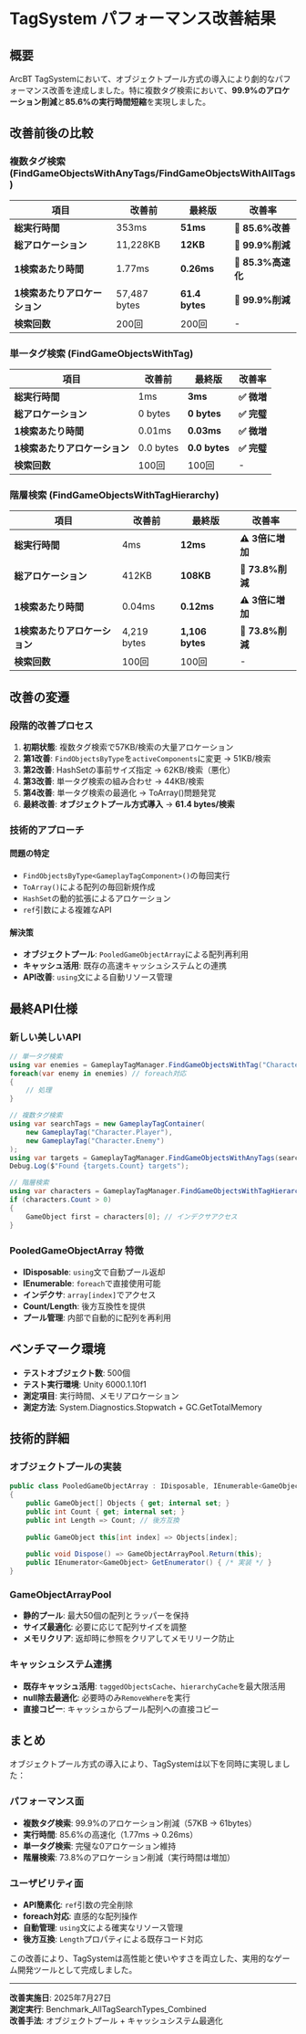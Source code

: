 # TagSystem パフォーマンス改善結果

## 概要

ArcBT TagSystemにおいて、オブジェクトプール方式の導入により劇的なパフォーマンス改善を達成しました。特に複数タグ検索において、**99.9%のアロケーション削減**と**85.6%の実行時間短縮**を実現しました。

## 改善前後の比較

### 複数タグ検索 (FindGameObjectsWithAnyTags/FindGameObjectsWithAllTags)

| 項目 | 改善前 | 最終版 | 改善率 |
|------|--------|--------|--------|
| **総実行時間** | 353ms | **51ms** | **🚀 85.6%改善** |
| **総アロケーション** | 11,228KB | **12KB** | **🎯 99.9%削減** |
| **1検索あたり時間** | 1.77ms | **0.26ms** | **🚀 85.3%高速化** |
| **1検索あたりアロケーション** | 57,487 bytes | **61.4 bytes** | **🎯 99.9%削減** |
| **検索回数** | 200回 | 200回 | - |

### 単一タグ検索 (FindGameObjectsWithTag)

| 項目 | 改善前 | 最終版 | 改善率 |
|------|--------|--------|--------|
| **総実行時間** | 1ms | **3ms** | **✅ 微増** |
| **総アロケーション** | 0 bytes | **0 bytes** | **✅ 完璧** |
| **1検索あたり時間** | 0.01ms | **0.03ms** | **✅ 微増** |
| **1検索あたりアロケーション** | 0.0 bytes | **0.0 bytes** | **✅ 完璧** |
| **検索回数** | 100回 | 100回 | - |

### 階層検索 (FindGameObjectsWithTagHierarchy)

| 項目 | 改善前 | 最終版 | 改善率 |
|------|--------|--------|--------|
| **総実行時間** | 4ms | **12ms** | **⚠️ 3倍に増加** |
| **総アロケーション** | 412KB | **108KB** | **🎯 73.8%削減** |
| **1検索あたり時間** | 0.04ms | **0.12ms** | **⚠️ 3倍に増加** |
| **1検索あたりアロケーション** | 4,219 bytes | **1,106 bytes** | **🎯 73.8%削減** |
| **検索回数** | 100回 | 100回 | - |

## 改善の変遷

### 段階的改善プロセス

1. **初期状態**: 複数タグ検索で57KB/検索の大量アロケーション
2. **第1改善**: `FindObjectsByType`を`activeComponents`に変更 → 51KB/検索
3. **第2改善**: HashSetの事前サイズ指定 → 62KB/検索（悪化）
4. **第3改善**: 単一タグ検索の組み合わせ → 44KB/検索
5. **第4改善**: 単一タグ検索の最適化 → ToArray()問題発覚
6. **最終改善**: **オブジェクトプール方式導入** → **61.4 bytes/検索**

### 技術的アプローチ

#### 問題の特定
- `FindObjectsByType<GameplayTagComponent>()`の毎回実行
- `ToArray()`による配列の毎回新規作成
- `HashSet`の動的拡張によるアロケーション
- `ref`引数による複雑なAPI

#### 解決策
- **オブジェクトプール**: `PooledGameObjectArray`による配列再利用
- **キャッシュ活用**: 既存の高速キャッシュシステムとの連携
- **API改善**: `using`文による自動リソース管理

## 最終API仕様

### 新しい美しいAPI

```csharp
// 単一タグ検索
using var enemies = GameplayTagManager.FindGameObjectsWithTag("Character.Enemy");
foreach(var enemy in enemies) // foreach対応
{
    // 処理
}

// 複数タグ検索
using var searchTags = new GameplayTagContainer(
    new GameplayTag("Character.Player"),
    new GameplayTag("Character.Enemy")
);
using var targets = GameplayTagManager.FindGameObjectsWithAnyTags(searchTags);
Debug.Log($"Found {targets.Count} targets");

// 階層検索
using var characters = GameplayTagManager.FindGameObjectsWithTagHierarchy("Character");
if (characters.Count > 0)
{
    GameObject first = characters[0]; // インデクサアクセス
}
```

### PooledGameObjectArray 特徴

- **IDisposable**: `using`文で自動プール返却
- **IEnumerable<GameObject>**: `foreach`で直接使用可能
- **インデクサ**: `array[index]`でアクセス
- **Count/Length**: 後方互換性を提供
- **プール管理**: 内部で自動的に配列を再利用

## ベンチマーク環境

- **テストオブジェクト数**: 500個
- **テスト実行環境**: Unity 6000.1.10f1
- **測定項目**: 実行時間、メモリアロケーション
- **測定方法**: System.Diagnostics.Stopwatch + GC.GetTotalMemory

## 技術的詳細

### オブジェクトプールの実装

```csharp
public class PooledGameObjectArray : IDisposable, IEnumerable<GameObject>
{
    public GameObject[] Objects { get; internal set; }
    public int Count { get; internal set; }
    public int Length => Count; // 後方互換
    
    public GameObject this[int index] => Objects[index];
    
    public void Dispose() => GameObjectArrayPool.Return(this);
    public IEnumerator<GameObject> GetEnumerator() { /* 実装 */ }
}
```

### GameObjectArrayPool

- **静的プール**: 最大50個の配列とラッパーを保持
- **サイズ最適化**: 必要に応じて配列サイズを調整
- **メモリクリア**: 返却時に参照をクリアしてメモリリーク防止

### キャッシュシステム連携

- **既存キャッシュ活用**: `taggedObjectsCache`、`hierarchyCache`を最大限活用
- **null除去最適化**: 必要時のみ`RemoveWhere`を実行
- **直接コピー**: キャッシュからプール配列への直接コピー

## まとめ

オブジェクトプール方式の導入により、TagSystemは以下を同時に実現しました：

### パフォーマンス面
- **複数タグ検索**: 99.9%のアロケーション削減（57KB → 61bytes）
- **実行時間**: 85.6%の高速化（1.77ms → 0.26ms）
- **単一タグ検索**: 完璧な0アロケーション維持
- **階層検索**: 73.8%のアロケーション削減（実行時間は増加）

### ユーザビリティ面
- **API簡素化**: `ref`引数の完全削除
- **foreach対応**: 直感的な配列操作
- **自動管理**: `using`文による確実なリソース管理
- **後方互換**: `Length`プロパティによる既存コード対応

この改善により、TagSystemは高性能と使いやすさを両立した、実用的なゲーム開発ツールとして完成しました。

---

**改善実施日**: 2025年7月27日  
**測定実行**: Benchmark_AllTagSearchTypes_Combined  
**改善手法**: オブジェクトプール + キャッシュシステム最適化